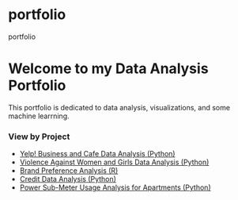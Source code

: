# portfolio
portfolio
# Welcome to my Data Analysis Portfolio
This portfolio is dedicated to data analysis, visualizations, and some machine learrning.
### View by Project 
<ul>
  <li><a href="https://github.com/thsnyder/portfolio/blob/3d7422a5a53a32405cd7bed15409dfd56486a3e3/Yelp_Dataset_Analysis.ipynb">Yelp! Business and Cafe Data Analysis (Python)</a></li>
  <li><a href="https://github.com/thsnyder/portfolio/blob/master/VAWG.ipynb">Violence Against Women and Girls Data Analysis (Python)</a></li>
  <li><a href="https://github.com/thsnyder/portfolio/blob/master/Course3_Task2_Project.R">Brand Preference Analysis (R)</a></li>
  <li><a href="https://github.com/thsnyder/portfolio/blob/master/TomSnyder_CreditExploration_Project.ipynb">Credit Data Analysis (Python)</a></li>
  <li><a href="https://github.com/thsnyder/portfolio/blob/master/CreditOne%20Regression.ipynb>Credit Data Regression (Python)</a></li>
  <li><a href="https://github.com/thsnyder/portfolio/blob/master/Course%204%20Task%202%20File.R">Power Sub-Meter Usage Analysis for Apartments (Python)</a></li>
